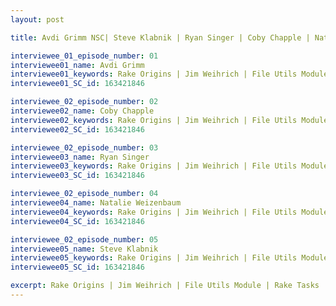 ```yaml
---
layout: post

title: Avdi Grimm NSC| Steve Klabnik | Ryan Singer | Coby Chapple | Natalie Weizenbaum

interviewee_01_episode_number: 01
interviewee01_name: Avdi Grimm
interviewee01_keywords: Rake Origins | Jim Weihrich | File Utils Module | Rake Tasks
interviewee01_SC_id: 163421846 

interviewee_02_episode_number: 02
interviewee02_name: Coby Chapple
interviewee02_keywords: Rake Origins | Jim Weihrich | File Utils Module | Rake Tasks
interviewee02_SC_id: 163421846

interviewee_02_episode_number: 03
interviewee03_name: Ryan Singer
interviewee03_keywords: Rake Origins | Jim Weihrich | File Utils Module | Rake Tasks
interviewee03_SC_id: 163421846

interviewee_02_episode_number: 04
interviewee04_name: Natalie Weizenbaum
interviewee04_keywords: Rake Origins | Jim Weihrich | File Utils Module | Rake Tasks
interviewee04_SC_id: 163421846

interviewee_02_episode_number: 05
interviewee05_name: Steve Klabnik
interviewee05_keywords: Rake Origins | Jim Weihrich | File Utils Module | Rake Tasks
interviewee05_SC_id: 163421846

excerpt: Rake Origins | Jim Weihrich | File Utils Module | Rake Tasks | Rake Origins | Jim Weihrich | File Utils Module | Rake Tasks | Rake Origins | Jim Weihrich | File Utils Module | Rake Tasks | Rake Origins | Jim Weihrich | File Utils Module | Rake Tasks
---
```


